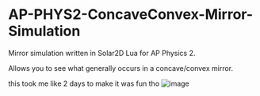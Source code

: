 # AP-PHYS2-ConcaveConvex-Mirror-Simulation
Mirror simulation written in Solar2D Lua for AP Physics 2.

Allows you to see what generally occurs in a concave/convex mirror.

this took me like 2 days to make it was fun tho
![image](https://github.com/user-attachments/assets/2ac738d7-5a44-474e-822b-bd56dcff54ff)
